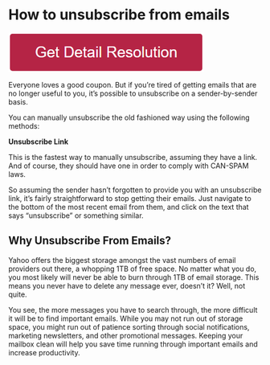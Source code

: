 # How to unsubscribe from emails

[![how to unsubscribe from emails](redd.png)](https://github.com/namewebie/how.to.unsubscribe.from.emails/)


Everyone loves a good coupon. But if you’re tired of getting emails that are no longer useful to you, it’s possible to unsubscribe on a sender-by-sender basis.

You can manually unsubscribe the old fashioned way using the following methods:

**Unsubscribe Link**

This is the fastest way to manually unsubscribe, assuming they have a link. And of course, they should have one in order to comply with CAN-SPAM laws.

So assuming the sender hasn’t forgotten to provide you with an unsubscribe link, it’s fairly straightforward to stop getting their emails. Just navigate to the bottom of the most recent email from them, and click on the text that says “unsubscribe” or something similar.


## Why Unsubscribe From Emails?

Yahoo offers the biggest storage amongst the vast numbers of email providers out there, a whopping 1TB of free space. No matter what you do, you most likely will never be able to burn through 1TB of email storage. This means you never have to delete any message ever, doesn’t it? Well, not quite.

You see, the more messages you have to search through, the more difficult it will be to find important emails. While you may not run out of storage space, you might run out of patience sorting through social notifications, marketing newsletters, and other promotional messages. Keeping your mailbox clean will help you save time running through important emails and increase productivity.
